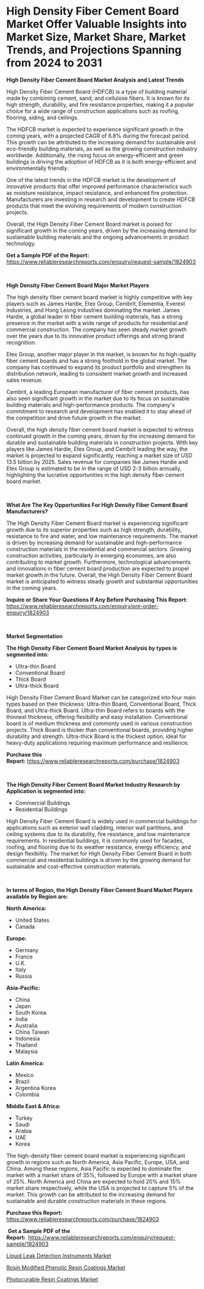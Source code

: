 <p><h1>High Density Fiber Cement Board Market Offer Valuable Insights into Market Size, Market Share, Market Trends, and Projections Spanning from 2024 to 2031</h1></p><p><strong>High Density Fiber Cement Board Market Analysis and Latest Trends</strong></p>
<p><p>High Density Fiber Cement Board (HDFCB) is a type of building material made by combining cement, sand, and cellulose fibers. It is known for its high strength, durability, and fire resistance properties, making it a popular choice for a wide range of construction applications such as roofing, flooring, siding, and ceilings.</p><p>The HDFCB market is expected to experience significant growth in the coming years, with a projected CAGR of 6.8% during the forecast period. This growth can be attributed to the increasing demand for sustainable and eco-friendly building materials, as well as the growing construction industry worldwide. Additionally, the rising focus on energy-efficient and green buildings is driving the adoption of HDFCB as it is both energy-efficient and environmentally friendly.</p><p>One of the latest trends in the HDFCB market is the development of innovative products that offer improved performance characteristics such as moisture resistance, impact resistance, and enhanced fire protection. Manufacturers are investing in research and development to create HDFCB products that meet the evolving requirements of modern construction projects.</p><p>Overall, the High Density Fiber Cement Board market is poised for significant growth in the coming years, driven by the increasing demand for sustainable building materials and the ongoing advancements in product technology.</p></p>
<p><strong>Get a Sample PDF of the Report:&nbsp;</strong> <a href="https://www.reliableresearchreports.com/enquiry/request-sample/1824903">https://www.reliableresearchreports.com/enquiry/request-sample/1824903</a></p>
<p>&nbsp;</p>
<p><strong>High Density Fiber Cement Board Major Market Players</strong></p>
<p><p>The high density fiber cement board market is highly competitive with key players such as James Hardie, Etex Group, Cembrit, Elementia, Everest Industries, and Hong Leong Industries dominating the market. James Hardie, a global leader in fiber cement building materials, has a strong presence in the market with a wide range of products for residential and commercial construction. The company has seen steady market growth over the years due to its innovative product offerings and strong brand recognition.</p><p>Etex Group, another major player in the market, is known for its high-quality fiber cement boards and has a strong foothold in the global market. The company has continued to expand its product portfolio and strengthen its distribution network, leading to consistent market growth and increased sales revenue.</p><p>Cembrit, a leading European manufacturer of fiber cement products, has also seen significant growth in the market due to its focus on sustainable building materials and high-performance products. The company's commitment to research and development has enabled it to stay ahead of the competition and drive future growth in the market.</p><p>Overall, the high density fiber cement board market is expected to witness continued growth in the coming years, driven by the increasing demand for durable and sustainable building materials in construction projects. With key players like James Hardie, Etex Group, and Cembrit leading the way, the market is projected to expand significantly, reaching a market size of USD 13.5 billion by 2025. Sales revenue for companies like James Hardie and Etex Group is estimated to be in the range of USD 2-3 billion annually, highlighting the lucrative opportunities in the high density fiber cement board market.</p></p>
<p>&nbsp;</p>
<p><strong>What Are The Key Opportunities For High Density Fiber Cement Board Manufacturers?</strong></p>
<p><p>The High Density Fiber Cement Board market is experiencing significant growth due to its superior properties such as high strength, durability, resistance to fire and water, and low maintenance requirements. The market is driven by increasing demand for sustainable and high-performance construction materials in the residential and commercial sectors. Growing construction activities, particularly in emerging economies, are also contributing to market growth. Furthermore, technological advancements and innovations in fiber cement board production are expected to propel market growth in the future. Overall, the High Density Fiber Cement Board market is anticipated to witness steady growth and substantial opportunities in the coming years.</p></p>
<p><strong>Inquire or Share Your Questions If Any Before Purchasing This Report:</strong> <a href="https://www.reliableresearchreports.com/enquiry/pre-order-enquiry/1824903">https://www.reliableresearchreports.com/enquiry/pre-order-enquiry/1824903</a></p>
<p>&nbsp;</p>
<p><strong>Market Segmentation</strong></p>
<p><strong>The High Density Fiber Cement Board Market Analysis by types is segmented into:</strong></p>
<p><ul><li>Ultra-thin Board</li><li>Conventional Board</li><li>Thick Board</li><li>Ultra-thick Board</li></ul></p>
<p><p>High Density Fiber Cement Board Market can be categorized into four main types based on their thickness: Ultra-thin Board, Conventional Board, Thick Board, and Ultra-thick Board. Ultra-thin Board refers to boards with the thinnest thickness, offering flexibility and easy installation. Conventional board is of medium thickness and commonly used in various construction projects. Thick Board is thicker than conventional boards, providing higher durability and strength. Ultra-thick Board is the thickest option, ideal for heavy-duty applications requiring maximum performance and resilience.</p></p>
<p><strong>Purchase this Report:&nbsp;</strong><a href="https://www.reliableresearchreports.com/purchase/1824903">https://www.reliableresearchreports.com/purchase/1824903</a></p>
<p>&nbsp;</p>
<p><strong>The High Density Fiber Cement Board Market Industry Research by Application is segmented into:</strong></p>
<p><ul><li>Commercial Buildings</li><li>Residential Buildings</li></ul></p>
<p><p>High Density Fiber Cement Board is widely used in commercial buildings for applications such as exterior wall cladding, interior wall partitions, and ceiling systems due to its durability, fire resistance, and low maintenance requirements. In residential buildings, it is commonly used for facades, roofing, and flooring due to its weather resistance, energy efficiency, and design flexibility. The market for High Density Fiber Cement Board in both commercial and residential buildings is driven by the growing demand for sustainable and cost-effective construction materials.</p></p>
<p>&nbsp;</p>
<p><strong>In terms of Region, the High Density Fiber Cement Board Market Players available by Region are:</strong></p>
<p>
    <p> <strong> North America: </strong>
        <ul>
            <li>United States</li>
            <li>Canada</li>
        </ul>
        </p> 
    <p> <strong> Europe: </strong>
        <ul>
            <li>Germany</li>
            <li>France</li>
            <li>U.K.</li>
            <li>Italy</li>
            <li>Russia</li>
        </ul>
        </p> 
    <p> <strong> Asia-Pacific: </strong>
        <ul>
            <li>China</li>
            <li>Japan</li>
            <li>South Korea</li>
            <li>India</li>
            <li>Australia</li>
            <li>China Taiwan</li>
            <li>Indonesia</li>
            <li>Thailand</li>
            <li>Malaysia</li>
        </ul>
        </p> 
    <p> <strong> Latin America: </strong>
        <ul>
            <li>Mexico</li>
            <li>Brazil</li>
            <li>Argentina Korea</li>
            <li>Colombia</li>
        </ul>
        </p> 
    <p> <strong> Middle East & Africa: </strong>
        <ul>
            <li>Turkey</li>
            <li>Saudi</li>
            <li>Arabia</li>
            <li>UAE</li>
            <li>Korea</li>
        </ul>
    </p>
    </p>
<p><p>The high-density fiber cement board market is experiencing significant growth in regions such as North America, Asia Pacific, Europe, USA, and China. Among these regions, Asia Pacific is expected to dominate the market with a market share of 35%, followed by Europe with a market share of 25%. North America and China are expected to hold 20% and 15% market share respectively, while the USA is projected to capture 5% of the market. This growth can be attributed to the increasing demand for sustainable and durable construction materials in these regions.</p></p>
<p><strong>Purchase this Report: </strong><a href="https://www.reliableresearchreports.com/purchase/1824903">https://www.reliableresearchreports.com/purchase/1824903</a></p>
<p>&nbsp;<strong>Get a Sample PDF of the Report:&nbsp;&nbsp;</strong><a href="https://www.reliableresearchreports.com/enquiry/request-sample/1824903">https://www.reliableresearchreports.com/enquiry/request-sample/1824903</a></p>
<p><strong></strong></p>
<p><p><a href="https://view.publitas.com/reportprime-1/liquid-leak-detection-instruments-market-size-global-industry-overview-market-segmentation-and-forecast-2023-to-2030/">Liquid Leak Detection Instruments Market</a></p><p><a href="https://view.publitas.com/reportprime-1/rosin-modified-phenolic-resin-coatings-market-insights-market-players-and-forecast-till-2030/">Rosin Modified Phenolic Resin Coatings Market</a></p><p><a href="https://view.publitas.com/reportprime-1/photocurable-resin-coatings-market-offers-provide-insightful-data-for-the-time-period-from-2023-to-2030-and-also-provide-analysis-based-on-application-type-and-region/">Photocurable Resin Coatings Market</a></p></p>
